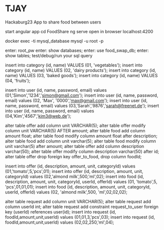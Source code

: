 # TJAY
Hackaburg23 App to share food between users



start angular app
cd FoodShare
ng serve
open in browser localhost:4200


docker exec -ti mysql_database mysql -u root -p

enter: root_pw
enter: show databases;
enter: use food_swap_db;
enter: show tables;
test/debug/run your sql query

insert into category (id, name) VALUES (01, 'vegetables');
insert into category (id, name) VALUES (02, 'dairy products');
insert into category (id, name) VALUES (03, 'baked goods');
insert into category (id, name) VALUES (04, 'fruits');

insert into user (id, name, password, email) values (01,'Simon','1234','simon@gmail.com');
insert into user (id, name, password, email) values (02, 'Max', '0000','max@gmail.com');
insert into user (id, name, password, email) values (03,'Sarah','9876','sarah@freenet.de');
insert into user (id, name, password, email) values (04,'Kim','4567','kim3@web.de');

alter table offer add column unit VARCHAR(5);
alter table offer modify column unit VARCHAR(5) AFTER amount;
alter table food add column amount float;
alter table food modify column amount float after description;
alter table food add column unit varchar(5);
alter table food modify column unit varchar(5) after amount;
alter table offer add column description varchar(50);
alter table offer modify column description varchar(50) after id;
alter table offer drop foreign key offer_to_food, drop column foodId;

insert into offer (id, description, amount, unit, categoryId) values (01,'tomato',5,'pcs',01);
insert into offer (id, description, amount, unit, categoryId) values (02,'almond milk',500,'ml',02);
insert into food (id, description, amount, unit, categoryId, userId, offerId) values (01, 'tomato',5, 'pcs',01,01,01);
insert into food (id, description, amount, unit, categoryId, userId, offerId) values (02, 'almond milk',500, 'ml',02,02,02);

alter table request add column unit VARCHAR(5);
alter table request add column userId int;
alter table request add constraint request_to_user foreign key (userId) references user(id);
insert into request (id, foodId,amount,unit,userId) values (01,01,3,'pcs',03);
insert into request (id, foodId,amount,unit,userId) values (02,02,250,'ml',04);